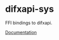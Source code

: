 # difxapi-sys #
FFI bindings to difxapi.

[Documentation](https://retep998.github.io/doc/difxapi-sys/)
